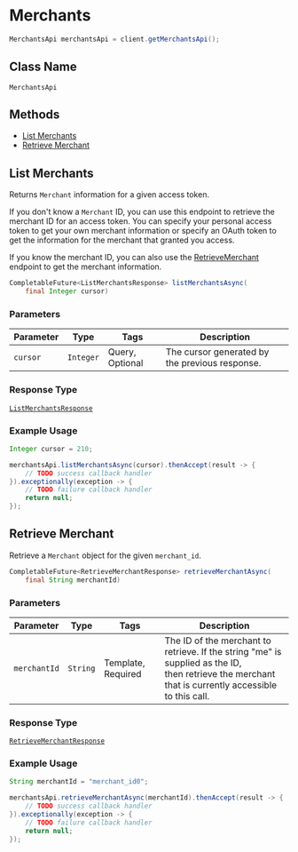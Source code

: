 # Merchants

```java
MerchantsApi merchantsApi = client.getMerchantsApi();
```

## Class Name

`MerchantsApi`

## Methods

* [List Merchants](/doc/merchants.md#list-merchants)
* [Retrieve Merchant](/doc/merchants.md#retrieve-merchant)

## List Merchants

Returns `Merchant` information for a given access token.

If you don't know a `Merchant` ID, you can use this endpoint to retrieve the merchant ID for an access token.
You can specify your personal access token to get your own merchant information or specify an OAuth token
to get the information for the  merchant that granted you access.

If you know the merchant ID, you can also use the [RetrieveMerchant](#endpoint-merchants-retrievemerchant)
endpoint to get the merchant information.

```java
CompletableFuture<ListMerchantsResponse> listMerchantsAsync(
    final Integer cursor)
```

### Parameters

| Parameter | Type | Tags | Description |
|  --- | --- | --- | --- |
| `cursor` | `Integer` | Query, Optional | The cursor generated by the previous response. |

### Response Type

[`ListMerchantsResponse`](/doc/models/list-merchants-response.md)

### Example Usage

```java
Integer cursor = 210;

merchantsApi.listMerchantsAsync(cursor).thenAccept(result -> {
    // TODO success callback handler
}).exceptionally(exception -> {
    // TODO failure callback handler
    return null;
});
```

## Retrieve Merchant

Retrieve a `Merchant` object for the given `merchant_id`.

```java
CompletableFuture<RetrieveMerchantResponse> retrieveMerchantAsync(
    final String merchantId)
```

### Parameters

| Parameter | Type | Tags | Description |
|  --- | --- | --- | --- |
| `merchantId` | `String` | Template, Required | The ID of the merchant to retrieve. If the string "me" is supplied as the ID,<br>then retrieve the merchant that is currently accessible to this call. |

### Response Type

[`RetrieveMerchantResponse`](/doc/models/retrieve-merchant-response.md)

### Example Usage

```java
String merchantId = "merchant_id0";

merchantsApi.retrieveMerchantAsync(merchantId).thenAccept(result -> {
    // TODO success callback handler
}).exceptionally(exception -> {
    // TODO failure callback handler
    return null;
});
```

